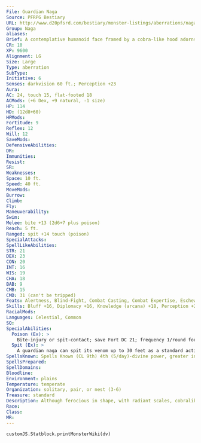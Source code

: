 ```yaml
---
File: Guardian Naga
Source: PFRPG Bestiary
URL: http://www.d20pfsrd.com/bestiary/monster-listings/aberrations/naga/guardian
Group: Naga
aliases: 
Brief: A contemplative humanoid face framed by a cobra-like hood adorns the body of this long, brightly colored serpent.
CR: 10
XP: 9600
Alignment: LG
Size: Large
Type: aberration
SubType: 
Initiative: 6
Senses: darkvision 60 ft.; Perception +23
Aura: 
AC: 24, touch 15, flat-footed 18
ACMods: (+6 Dex, +9 natural, -1 size)
HP: 114
HD: (12d8+60)
HPMods: 
Fortitude: 9
Reflex: 12
Will: 12
SaveMods: 
DefensiveAbilities: 
DR: 
Immunities: 
Resist: 
SR: 
Weaknesses: 
Space: 10 ft.
Speed: 40 ft.
MoveMods: 
Burrow: 
Climb: 
Fly: 
Maneuverability: 
Swim: 
Melee: bite +13 (2d6+7 plus poison)
Reach: 5 ft.
Ranged: spit +14 touch (poison)
SpecialAttacks: 
SpellLikeAbilities: 
STR: 21
DEX: 23
CON: 20
INT: 16
WIS: 19
CHA: 18
BAB: 9
CMB: 15
CMD: 31 (can't be tripped)
Feats: Alertness, Blind-Fight, Combat Casting, Combat Expertise, Eschew MaterialsB, Improved Trip, Lightning Reflexes
Skills: Bluff +16, Diplomacy +16, Knowledge (arcana) +18, Perception +23, Sense Motive +20, Spellcraft +18, Stealth +17
RacialMods: 
Languages: Celestial, Common
SQ: 
SpecialAbilities:
  Poison (Ex): >
    Bite-injury or spit-contact; save Fort DC 21; frequency 1/round for 6 rounds; effect 1d4 Con damage; cure 2 consecutive saves. The save DC is Constitution-based. Spells A guardian naga casts spells as a 9th-level sorcerer, and can cast spells from the cleric list as well as those normally available to a sorcerer. Cleric spells are considered arcane spells for a guardian naga.
  Spit (Ex): >
    A guardian naga can spit its venom up to 30 feet as a standard action. This is a ranged touch attack with no range increment. Opponents hit by this attack must make successful saves (see above) to avoid the effect.
SpellsKnown: Spells Known (CL 9th) 4th (5/day)-divine power, greater invisibility 3rd (7/day)-cure serious wounds, dispel magic, lightning bolt (DC 17) 2nd (7/day)-detect thoughts (DC 16), lesser restoration, see invisibility, scorching ray 1st (7/day)-cure light wounds, divine favor, expeditious retreat, mage armor, magic missile 0 (at will)-daze (DC 14), detect magic, light, mage hand, open/close, ray of frost, read magic, stabilize
SpellsPrepared: 
SpellDomains: 
Bloodline: 
Environment: plains
Temperature: temperate
Organization: solitary, pair, or nest (3-6)
Treasure: standard
Description: Although ferocious in shape, with radiant scales, cobralike hoods, and powerful serpentine bodies, guardian nagas serve as dutiful protectors of places of fundamental power and sanctity. Their scales often bear elaborate patterns similar to those of exotic jungle snakes. A typical guardian naga stretches 14 feet long and weighs approximately 350 pounds. While many guardian nagas adhere to the exotic practices of ancient or forgotten faiths, others are merely drawn to sites of innate wonder-towering waterfalls, natural spires, mountaintop temples-minding them out of their own senses of duty and reverence. Often these nagas join a living faith, serving as protectors of sanctuaries or ancient treasures. A pair of nagas might take up residence near a site they deem worthy of protection, hatching a brood and raising their offspring there. When the young grow to adulthood, they have the choice of departing to seek their own homes or staying to protect their elder's charge. Sometimes, a guardian naga protecting a ruin or temple is but the current protector in a line of sentinels stretching back centuries. Such sentinels often take the same name as their forebears to appear as a single, exceptionally long-lived figure.
Race: 
Class: 
MR: 
---
```

```dataviewjs
customJS.Statblock.printMonsterWiki(dv)
```
